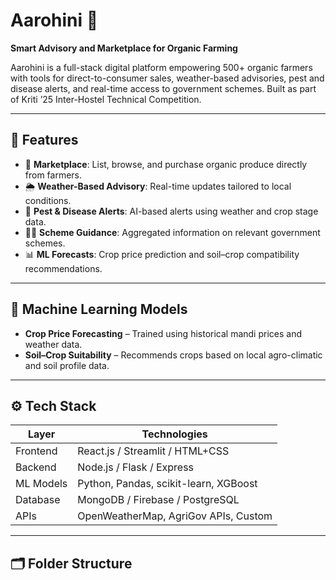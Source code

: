 # Aarohini 🌾
**Smart Advisory and Marketplace for Organic Farming**

Aarohini is a full-stack digital platform empowering 500+ organic farmers with tools for direct-to-consumer sales, weather-based advisories, pest and disease alerts, and real-time access to government schemes. Built as part of Kriti ’25 Inter-Hostel Technical Competition.


---

## 🚀 Features

- 🛒 **Marketplace**: List, browse, and purchase organic produce directly from farmers.
- 🌦️ **Weather-Based Advisory**: Real-time updates tailored to local conditions.
- 🐛 **Pest & Disease Alerts**: AI-based alerts using weather and crop stage data.
- 🧑‍🌾 **Scheme Guidance**: Aggregated information on relevant government schemes.
- 📊 **ML Forecasts**: Crop price prediction and soil–crop compatibility recommendations.

---

## 🧠 Machine Learning Models

- **Crop Price Forecasting** – Trained using historical mandi prices and weather data.
- **Soil–Crop Suitability** – Recommends crops based on local agro-climatic and soil profile data.

---

## ⚙️ Tech Stack

| Layer        | Technologies                          |
|--------------|----------------------------------------|
| Frontend     | React.js / Streamlit / HTML+CSS       |
| Backend      | Node.js / Flask / Express             |
| ML Models    | Python, Pandas, scikit-learn, XGBoost |
| Database     | MongoDB / Firebase / PostgreSQL       |
| APIs         | OpenWeatherMap, AgriGov APIs, Custom  |

---

## 🗂️ Folder Structure


